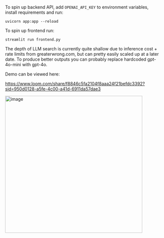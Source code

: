 To spin up backend API, add `OPENAI_API_KEY` to environment variables, install requirements and run:

`
uvicorn app:app --reload
`

To spin up frontend run:

`
streamlit run frontend.py
`

The depth of LLM search is currently quite shallow due to inference cost + rate limits from greaterwrong.com, but can pretty easily scaled up at a later date. To produce better outputs you can probably replace hardcoded gpt-4o-mini with gpt-4o.

Demo can be viewed here:

https://www.loom.com/share/f8846c5fa2104f8aaa24f21befdc3392?sid=950d0128-a5fe-4c00-a41d-6911da57dae3

<img width="444" alt="image" src="https://github.com/user-attachments/assets/6159edc4-8dfd-485a-91c7-54708fc4f312">
